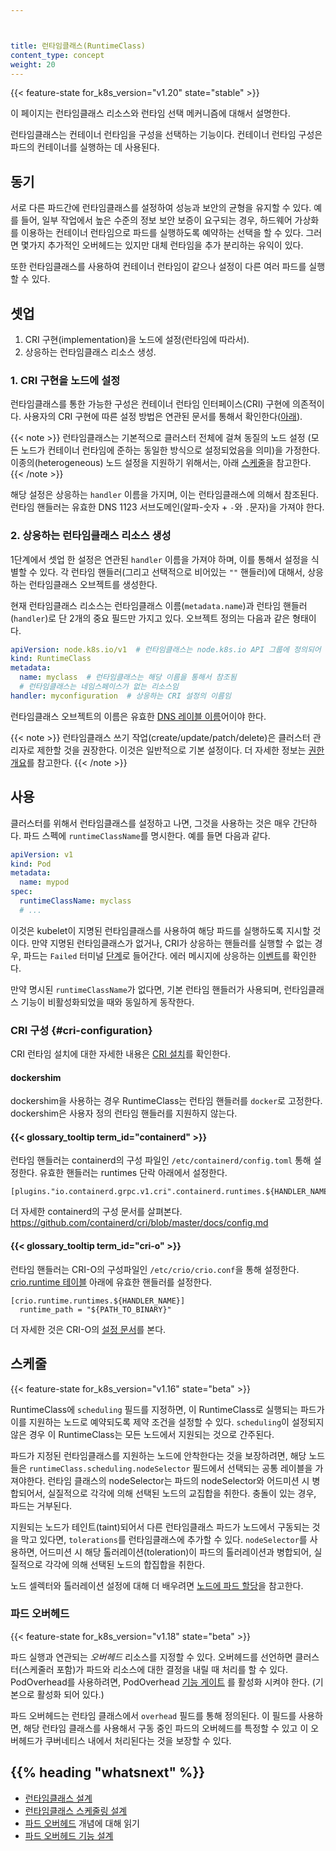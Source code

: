 ```yaml
---



title: 런타임클래스(RuntimeClass)
content_type: concept
weight: 20
---
```


<!-- overview -->

{{< feature-state for_k8s_version="v1.20" state="stable" >}}

이 페이지는 런타임클래스 리소스와 런타임 선택 메커니즘에 대해서 설명한다.

런타임클래스는 컨테이너 런타임을 구성을 선택하는 기능이다. 컨테이너 런타임
구성은 파드의 컨테이너를 실행하는 데 사용된다.




<!-- body -->

## 동기

서로 다른 파드간에 런타임클래스를 설정하여
성능과 보안의 균형을 유지할 수 있다.
예를 들어, 일부 작업에서 높은 수준의 정보 보안 보증이 요구되는 경우,
하드웨어 가상화를 이용하는 컨테이너 런타임으로 파드를 실행하도록 예약하는 선택을 할 수 있다.
그러면 몇가지 추가적인 오버헤드는 있지만
대체 런타임을 추가 분리하는 유익이 있다.

또한 런타임클래스를 사용하여 컨테이너 런타임이 같으나 설정이 다른
여러 파드를 실행할 수 있다.

## 셋업

1. CRI 구현(implementation)을 노드에 설정(런타임에 따라서).
2. 상응하는 런타임클래스 리소스 생성.

### 1. CRI 구현을 노드에 설정

런타임클래스를 통한 가능한 구성은 컨테이너 런타임 인터페이스(CRI) 구현에 의존적이다.
사용자의 CRI 구현에 따른 설정 방법은
연관된 문서를 통해서 확인한다([아래](#cri-configuration)).

{{< note >}}
런타임클래스는 기본적으로 클러스터 전체에 걸쳐 동질의 노드 설정
(모든 노드가 컨테이너 런타임에 준하는 동일한 방식으로 설정되었음을 의미)을 가정한다.
이종의(heterogeneous) 노드 설정을 지원하기 위해서는, 아래 [스케줄](#스케줄)을 참고한다.
{{< /note >}}

해당 설정은 상응하는 `handler` 이름을 가지며, 이는 런타임클래스에 의해서 참조된다.
런타임 핸들러는 유효한 DNS 1123 서브도메인(알파-숫자 + `-`와 `.`문자)을 가져야 한다.

### 2. 상응하는 런타임클래스 리소스 생성

1단계에서 셋업 한 설정은 연관된 `handler` 이름을 가져야 하며, 이를 통해서 설정을 식별할 수 있다.
각 런타임 핸들러(그리고 선택적으로 비어있는 `""` 핸들러)에 대해서, 상응하는 런타임클래스 오브젝트를 생성한다.

현재 런타임클래스 리소스는 런타임클래스 이름(`metadata.name`)과 런타임 핸들러
(`handler`)로 단 2개의 중요 필드만 가지고 있다. 오브젝트 정의는 다음과 같은 형태이다.

```yaml
apiVersion: node.k8s.io/v1  # 런타임클래스는 node.k8s.io API 그룹에 정의되어 있음
kind: RuntimeClass
metadata:
  name: myclass  # 런타임클래스는 해당 이름을 통해서 참조됨
  # 런타임클래스는 네임스페이스가 없는 리소스임
handler: myconfiguration  # 상응하는 CRI 설정의 이름임
```

런타임클래스 오브젝트의 이름은 유효한
[DNS 레이블 이름](/ko/docs/concepts/overview/working-with-objects/names/#dns-레이블-이름)어이야 한다.

{{< note >}}
런타임클래스 쓰기 작업(create/update/patch/delete)은
클러스터 관리자로 제한할 것을 권장한다. 이것은 일반적으로 기본 설정이다.
더 자세한 정보는 [권한 개요](/ko/docs/reference/access-authn-authz/authorization/)를 참고한다.
{{< /note >}}

## 사용

클러스터를 위해서 런타임클래스를 설정하고 나면, 그것을 사용하는 것은 매우 간단하다. 파드 스펙에
`runtimeClassName`를 명시한다. 예를 들면 다음과 같다.

```yaml
apiVersion: v1
kind: Pod
metadata:
  name: mypod
spec:
  runtimeClassName: myclass
  # ...
```

이것은 kubelet이 지명된 런타임클래스를 사용하여 해당 파드를 실행하도록 지시할 것이다.
만약 지명된 런타임클래스가 없거나, CRI가 상응하는 핸들러를 실행할 수 없는 경우, 파드는
`Failed` 터미널 [단계](/ko/docs/concepts/workloads/pods/pod-lifecycle/#파드의-단계-phase)로 들어간다.
에러 메시지에 상응하는 [이벤트](/docs/tasks/debug-application-cluster/debug-application-introspection/)를
확인한다.

만약 명시된 `runtimeClassName`가 없다면, 기본 런타임 핸들러가 사용되며,
런타임클래스 기능이 비활성화되었을 때와 동일하게 동작한다.

### CRI 구성 {#cri-configuration}

CRI 런타임 설치에 대한 자세한 내용은 [CRI 설치](/ko/docs/setup/production-environment/container-runtimes/)를 확인한다.

#### dockershim

dockershim을 사용하는 경우 RuntimeClass는 런타임 핸들러를 `docker`로 고정한다.
dockershim은 사용자 정의 런타임 핸들러를 지원하지 않는다.

#### {{< glossary_tooltip term_id="containerd" >}}

런타임 핸들러는 containerd의 구성 파일인 `/etc/containerd/config.toml` 통해 설정한다.
유효한 핸들러는 runtimes 단락 아래에서 설정한다.

```
[plugins."io.containerd.grpc.v1.cri".containerd.runtimes.${HANDLER_NAME}]
```

더 자세한 containerd의 구성 문서를 살펴본다.
https://github.com/containerd/cri/blob/master/docs/config.md

#### {{< glossary_tooltip term_id="cri-o" >}}

런타임 핸들러는 CRI-O의 구성파일인 `/etc/crio/crio.conf`을 통해 설정한다.
[crio.runtime 테이블](https://github.com/cri-o/cri-o/blob/master/docs/crio.conf.5.md#crioruntime-table) 아래에
유효한 핸들러를 설정한다.

```
[crio.runtime.runtimes.${HANDLER_NAME}]
  runtime_path = "${PATH_TO_BINARY}"
```

더 자세한 것은 CRI-O의 [설정 문서](https://github.com/cri-o/cri-o/blob/master/docs/crio.conf.5.md)를 본다.

## 스케줄

{{< feature-state for_k8s_version="v1.16" state="beta" >}}

RuntimeClass에 `scheduling` 필드를 지정하면, 이 RuntimeClass로 실행되는 파드가 
이를 지원하는 노드로 예약되도록 제약 조건을 설정할 수 있다.
`scheduling`이 설정되지 않은 경우 이 RuntimeClass는 모든 노드에서 지원되는 것으로 간주된다.

파드가 지정된 런타임클래스를 지원하는 노드에 안착한다는 것을 보장하려면,
해당 노드들은 `runtimeClass.scheduling.nodeSelector` 필드에서 선택되는 공통 레이블을 가져야한다.
런타임 클래스의 nodeSelector는 파드의 nodeSelector와 어드미션 시 병합되어서, 실질적으로
각각에 의해 선택된 노드의 교집합을 취한다. 충돌이 있는 경우,
파드는 거부된다.

지원되는 노드가 테인트(taint)되어서 다른 런타임클래스 파드가 노드에서 구동되는 것을 막고 있다면,
`tolerations`를 런타임클래스에 추가할 수 있다. `nodeSelector`를 사용하면, 어드미션 시
해당 톨러레이션(toleration)이 파드의 톨러레이션과 병합되어, 실질적으로 각각에 의해 선택된
노드의 합집합을 취한다.

노드 셀렉터와 톨러레이션 설정에 대해 더 배우려면
[노드에 파드 할당](/ko/docs/concepts/scheduling-eviction/assign-pod-node/)을 참고한다.

### 파드 오버헤드

{{< feature-state for_k8s_version="v1.18" state="beta" >}}

파드 실행과 연관되는 _오버헤드_ 리소스를 지정할 수 있다. 오버헤드를 선언하면
클러스터(스케줄러 포함)가 파드와 리소스에 대한 결정을 내릴 때 처리를 할 수 있다.
PodOverhead를 사용하려면, PodOverhead [기능 게이트](/ko/docs/reference/command-line-tools-reference/feature-gates/)
를 활성화 시켜야 한다. (기본으로 활성화 되어 있다.)

파드 오버헤드는 런타임 클래스에서 `overhead` 필드를 통해 정의된다. 이 필드를 사용하면,
해당 런타임 클래스를 사용해서 구동 중인 파드의 오버헤드를 특정할 수 있고 이 오버헤드가
쿠버네티스 내에서 처리된다는 것을 보장할 수 있다.


## {{% heading "whatsnext" %}}


- [런타임클래스 설계](https://github.com/kubernetes/enhancements/blob/master/keps/sig-node/585-runtime-class/README.md)
- [런타임클래스 스케줄링 설계](https://github.com/kubernetes/enhancements/blob/master/keps/sig-node/585-runtime-class/README.md#runtimeclass-scheduling)
- [파드 오버헤드](/ko/docs/concepts/scheduling-eviction/pod-overhead/) 개념에 대해 읽기
- [파드 오버헤드 기능 설계](https://github.com/kubernetes/enhancements/tree/master/keps/sig-node/688-pod-overhead)
